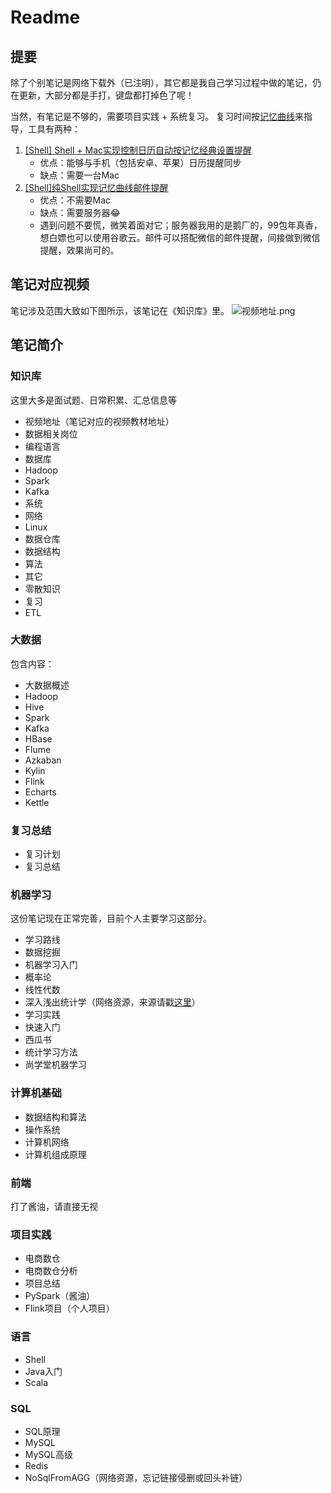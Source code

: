 # Readme
## 提要
除了个别笔记是网络下载外（已注明），其它都是我自己学习过程中做的笔记，仍在更新，大部分都是手打，键盘都打掉色了呢！

当然，有笔记是不够的，需要项目实践 + 系统复习。
复习时间按[记忆曲线](https://baike.baidu.com/item/%E9%81%97%E5%BF%98%E6%9B%B2%E7%BA%BF/7278665?fromtitle=%E8%AE%B0%E5%BF%86%E6%9B%B2%E7%BA%BF&fromid=2719751&fr=aladdin)来指导，工具有两种：
1. [[Shell] Shell + Mac实现控制日历自动按记忆经典设置提醒](https://www.jianshu.com/p/e30b2d5c5da6)
   - 优点：能够与手机（包括安卓、苹果）日历提醒同步
   - 缺点：需要一台Mac
2. [[Shell]纯Shell实现记忆曲线邮件提醒](https://www.jianshu.com/p/7c15fc170f84)
   - 优点：不需要Mac
   - 缺点：需要服务器😂
   - 遇到问题不要慌，微笑着面对它；服务器我用的是鹅厂的，99包年真香，想白嫖也可以使用谷歌云。邮件可以搭配微信的邮件提醒，间接做到微信提醒，效果尚可的。
## 笔记对应视频
笔记涉及范围大致如下图所示，该笔记在《知识库》里。
![视频地址.png](https://s1.ax1x.com/2020/08/07/aRoe2Q.png)

## 笔记简介
### 知识库
这里大多是面试题、日常积累、汇总信息等
- 视频地址（笔记对应的视频教材地址）
- 数据相关岗位
- 编程语言
- 数据库
- Hadoop
- Spark
- Kafka
- 系统
- 网络
- Linux
- 数据仓库
- 数据结构
- 算法
- 其它
- 零散知识
- 复习
- ETL

### 大数据
包含内容：
- 大数据概述
- Hadoop
- Hive
- Spark
- Kafka
- HBase
- Flume
- Azkaban
- Kylin
- Flink
- Echarts
- Kettle

### 复习总结
- 复习计划
- 复习总结

### 机器学习
这份笔记现在正常完善，目前个人主要学习这部分。
- 学习路线
- 数据挖掘
- 机器学习入门
- 概率论
- 线性代数
- 深入浅出统计学（网络资源，来源请戳[这里](https://github.com/xiaorenwu1111/Statistics-/blob/master/%E3%80%8A%E6%B7%B1%E5%85%A5%E6%B5%85%E5%87%BA%E7%BB%9F%E8%AE%A1%E5%AD%A6%E3%80%8B.docx)）
- 学习实践
- 快速入门
- 西瓜书
- 统计学习方法
- 尚学堂机器学习

### 计算机基础
- 数据结构和算法
- 操作系统
- 计算机网络
- 计算机组成原理

### 前端
打了酱油，请直接无视

### 项目实践
- 电商数仓
- 电商数仓分析
- 项目总结
- PySpark（酱油）
- Flink项目（个人项目）

### 语言
- Shell
- Java入门
- Scala

### SQL
- SQL原理
- MySQL
- MySQL高级
- Redis
- NoSqlFromAGG（网络资源，忘记链接侵删或回头补链）
